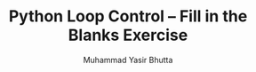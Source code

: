 ---
layout: fill-blanks
title: "Python Loop Control – Fill in the Blanks Exercise"
description: Test your knowledge of Python loop control statements with this fill-in-the-blanks exercise. Practice using break, continue, and else effectively.
keywords: Python loop control, fill in the blanks Python, break continue else, Python loop exercise, loop control statements, Python coding practice, Python programming quiz, Python blanks worksheet
author: "Muhammad Yasir Bhutta"
toc: toc/python.html
topic: "loop-control-statements"
course: "python"
prev: /python/docs/loop-control-statements/practice-and-progress/true-false-loop-control-statements.html
next: /python/docs/loop-control-statements/practice-and-progress/mcqs-loop-control-statements.html
show_practice_progress: true
show_mini_project: null
show_toc: true
breadcrumb:
  - title: Home
    url: /
  - title: python
    url: /python/
  - title: Control Flow
    url: /python/docs/control-flow/
  - title: loop-control-statements
    url: /python/docs/loop-control-statements/
---